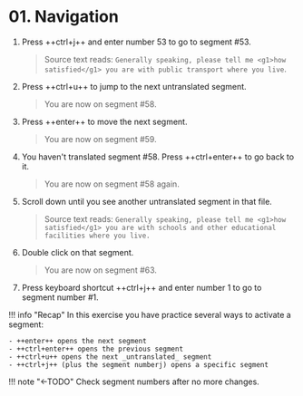 # 01. Navigation
<!--
- Ctrl+U
- Enter / Ctrl+Enter
- Double click
- Ctrl+J
-->

<!---Check segment numbers!!-->

1. Press ++ctrl+j++ and enter number 53 to go to segment #53.
	
	> Source text reads: `Generally speaking, please tell me <g1>how satisfied</g1> you are with public transport where you live`.

2. Press ++ctrl+u++ to jump to the next untranslated segment.

	> You are now on segment #58.

3. Press ++enter++ to move the next segment.

	> You are now on segment #59.

4. You haven't translated segment #58. Press ++ctrl+enter++ to go back to it.

	> You are now on segment #58 again.

5. Scroll down until you see another untranslated segment in that file. 

	> Source text reads: `Generally speaking, please tell me <g1>how satisfied</g1> you are with schools and other educational facilities where you live.`

6. Double click on that segment.

	> You are now on segment #63.

7. Press keyboard shortcut ++ctrl+j++ and enter number 1 to go to segment number #1.

!!! info "Recap" 
	In this exercise you have practice several ways to activate a segment:

	- ++enter++ opens the next segment
	- ++ctrl+enter++ opens the previous segment
	- ++ctrl+u++ opens the next _untranslated_ segment
	- ++ctrl+j++ (plus the segment numberj) opens a specific segment

!!! note "←TODO"
	Check segment numbers after no more changes.